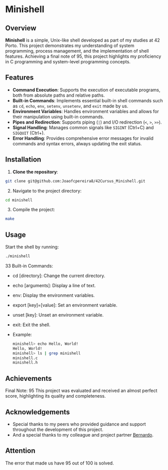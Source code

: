 # Minishell

## Overview

**Minishell** is a simple, Unix-like shell developed as part of my studies at 42 Porto. This project demonstrates my understanding of system programming, process management, and the implementation of shell features. Achieving a final note of 95, this project highlights my proficiency in C programming and system-level programming concepts.

## Features

- **Command Execution**: Supports the execution of executable programs, both from absolute paths and relative paths.
- **Built-in Commands**: Implements essential built-in shell commands such as `cd`, `echo`, `env`, `setenv`, `unsetenv`, and `exit` made by us.
- **Environment Variables**: Handles environment variables and allows for their manipulation using built-in commands.
- **Pipes and Redirection**: Supports piping (`|`) and I/O redirection (`<`, `>`, `>>`).
- **Signal Handling**: Manages common signals like `SIGINT` (Ctrl+C) and `SIGQUIT` (Ctrl+\).
- **Error Handling**: Provides comprehensive error messages for invalid commands and syntax errors, always updating the exit status.

## Installation

1. **Clone the repository**:
  ```bash
  git clone git@github.com:Joaofcpereira8/42Cursus_Minishell.git
  ```
2. Navigate to the project directory:
  ```bash
  cd minishell
  ```
3. Compile the project:
  ```bash
  make
  ```

## Usage
Start the shell by running:

  ```bash
  ./minishell
  ```

33 Built-in Commands:

- cd [directory]: Change the current directory.
- echo [arguments]: Display a line of text.
- env: Display the environment variables.
- export [key]=[value]: Set an environment variable.
- unset [key]: Unset an environment variable.
- exit: Exit the shell.

- Example:
  ```bash
  minishell> echo Hello, World!
  Hello, World!
  minishell> ls | grep minishell
  minishell.c
  minishell.h
  ```

## Achievements
Final Note: 95
This project was evaluated and received an almost perfect score, highlighting its quality and completeness.

## Acknowledgements
- Special thanks to my peers who provided guidance and support throughout the development of this project.
- And a special thanks to my colleague and project partner <a href="https://github.com/berestv" target="_blank">Bernardo</a>.

## Attention
The error that made us have 95 out of 100 is solved.
